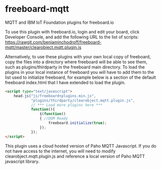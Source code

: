 freeboard-mqtt
==============

MQTT and IBM IoT Foundation plugins for freeboard.io

To use this plugin with freeboard.io, login and edit your board, click Developer Console, and add the following URL to the list of scripts:
https://rawgit.com/benjaminchodroff/freeboard-mqtt/master/clearobject.mqtt.plugin.js

Alternatively, to use these plugins with your own local copy of freeboard, copy the files into a directory where freeboard will be able to see them, such as plugins/thirdparty in the freeboard main directory. To load the plugins in your local instance of freeboard you will have to add them to the list used to initialize freeboard, for example below is a section of the default freeboard index.html that I have extended to load the plugin.

```html
<script type="text/javascript">
	head.js("js/freeboard+plugins.min.js",
			"plugins/thirdparty/clearobject.mqtt.plugin.js",
			// *** Load more plugins here ***
			function(){
				$(function()
				{ //DOM Ready
					freeboard.initialize(true);
				});
			});
</script>
```

This plugin uses a cloud hosted version of Paho MQTT Javascript. If you do not have access to the internet, you will need to modify clearobject.mqtt.plugin.js and reference a local version of Paho MQTT javascript library.

